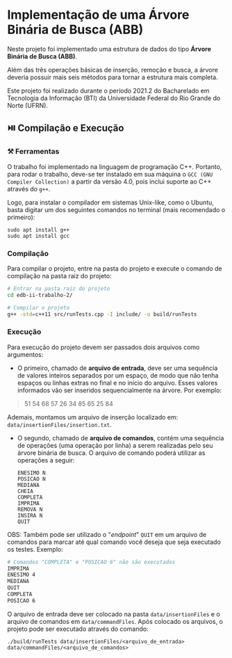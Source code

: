 # Implementação de uma Árvore Binária de Busca (ABB)

Neste projeto foi implementado uma estrutura de dados do tipo **Árvore Binária de Busca (ABB)**.

Além das três operações básicas de inserção, remoção e busca, a árvore deveria possuir mais seis métodos para tornar a estrutura mais completa.

Este projeto foi realizado durante o período 2021.2 do Bacharelado em Tecnologia da Informação (BTI) da Universidade Federal do Rio Grande do Norte (UFRN).

## ⏯️ Compilação e Execução

### ⚒️ Ferramentas

O trabalho foi implementado na linguagem de programação C++. Portanto, para rodar o trabalho, deve-se ter instalado em sua máquina o `GCC (GNU Compiler Collection)` a partir da versão 4.0, pois inclui suporte ao C++ através do `g++`.

Logo, para instalar o compilador em sistemas Unix-like, como o Ubuntu, basta digitar um dos seguintes comandos no terminal (mais recomendado o primeiro):
```console
sudo apt install g++
sudo apt install gcc
```

### Compilação

Para compilar o projeto, entre na pasta do projeto e execute o comando de compilação na pasta raiz do projeto:
```sh
# Entrar na pasta raiz do projeto
cd edb-ii-trabalho-2/

# Compilar o projeto
g++ -std=c++11 src/runTests.cpp -I include/ -o build/runTests
```

### Execução

Para execução do projeto devem ser passados dois arquivos como argumentos:
- O primeiro, chamado de **arquivo de entrada**, deve ser uma sequência de valores inteiros separados por um espaço, de modo que não tenha espaços ou linhas extras no final e no início do arquivo. Esses valores informados vão ser inseridos sequencialmente na árvore.
Por exemplo:
>51 54 68 57 26 34 85 65 25 84

Ademais, montamos um arquivo de inserção localizado em: `data/insertionFiles/insertion.txt`.
- O segundo, chamado de **arquivo de comandos**, contém uma sequência de operações (uma operação por linha) a serem realizadas pelo seu árvore binária de busca.
O arquivo de comando poderá utilizar as operações a seguir:
    ```
    ENESIMO N
    POSICAO N
    MEDIANA
    CHEIA
    COMPLETA
    IMPRIMA
    REMOVA N
    INSIRA N
    QUIT
    ```
OBS: Também pode ser utilizado o "*endpoint*" `QUIT` em um arquivo de comandos para marcar até qual comando você deseja que seja executado os testes. Exemplo:
```sh
# Comandos "COMPLETA" e "POSICAO 6" não são executados
IMPRIMA
ENESIMO 4
MEDIANA
QUIT
COMPLETA
POSICAO 6
```

O arquivo de entrada deve ser colocado na pasta `data/insertionFiles` e o arquivo de comandos em `data/commandFiles`. Após colocado os arquivos, o projeto pode ser executado através do comando:
```
./build/runTests data/insertionFiles/<arquivo_de_entrada> data/commandFiles/<arquivo_de_comandos>
```
